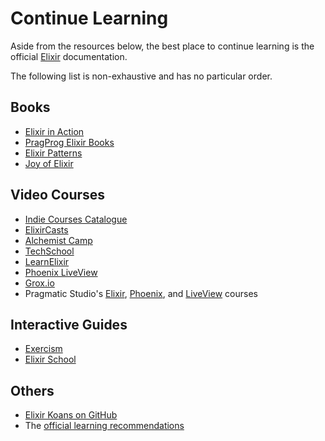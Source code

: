 # Continue Learning

Aside from the resources below, the best place to continue learning is the official [Elixir](https://hexdocs.pm/elixir) documentation.

The following list is non-exhaustive and has no particular order.

## Books

* [Elixir in Action](https://www.manning.com/books/elixir-in-action-third-edition)
* [PragProg Elixir Books](https://pragprog.com/categories/elixir-phoenix-and-otp/)
* [Elixir Patterns](https://elixirpatterns.dev/)
* [Joy of Elixir](https://joyofelixir.com/)

## Video Courses

* [Indie Courses Catalogue](https://indiecourses.com/directory)
* [ElixirCasts](https://elixircasts.io/)
* [Alchemist Camp](https://alchemist.camp/)
* [TechSchool](https://techschool.dev/en/courses)
* [LearnElixir](https://learn-elixir.dev)
* [Phoenix LiveView](https://phoenixliveview.com/)
* [Grox.io](https://grox.io/)
* Pragmatic Studio's [Elixir](https://pragmaticstudio.com/courses/elixir), [Phoenix](https://pragmaticstudio.com/courses/phoenix), and [LiveView](https://pragmaticstudio.com/courses/phoenix-liveview) courses

## Interactive Guides

* [Exercism](https://exercism.org/tracks/elixir)
* [Elixir School](https://elixirschool.com/en)

## Others

* [Elixir Koans on GitHub](https://github.com/elixirkoans/elixir-koans?tab=readme-ov-file)
* The [official learning recommendations](https://elixir-lang.org/learning.html)

